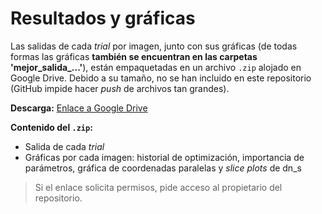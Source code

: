 # Resultados y gráficas

Las salidas de cada *trial* por imagen, junto con sus gráficas (de todas formas las gráficas **también se encuentran en las carpetas 'mejor_salida_...'**), están empaquetadas en un archivo `.zip` alojado en Google Drive. Debido a su tamaño, no se han incluido en este repositorio (GitHub impide hacer *push* de archivos tan grandes).

**Descarga:** [Enlace a Google Drive](https://drive.google.com/file/d/1j16K2YnpI4CDJmcxAoqQ_4dzLIitaU1Q/view?usp=sharing)

**Contenido del `.zip`:**
- Salida de cada *trial*
- Gráficas por cada imagen: historial de optimización, importancia de parámetros, gráfica de coordenadas paralelas y *slice plots* de dn_s

> Si el enlace solicita permisos, pide acceso al propietario del repositorio.
